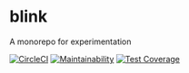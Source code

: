 # blink

A monorepo for experimentation

[![CircleCI](https://circleci.com/gh/ascension/blink.svg?style=shield)](https://circleci.com/gh/ascension/blink)
[![Maintainability](https://api.codeclimate.com/v1/badges/2841c424a357c18debae/maintainability)](https://codeclimate.com/github/ascension/blink/maintainability)
[![Test Coverage](https://api.codeclimate.com/v1/badges/2841c424a357c18debae/test_coverage)](https://codeclimate.com/github/ascension/blink/test_coverage)
